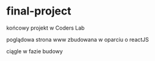 # final-project
końcowy projekt w Coders Lab

poglądowa strona www zbudowana w oparciu o reactJS

ciągle w fazie budowy
